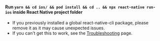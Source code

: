 #### Run `yarn && cd ios/ && pod install && cd .. && npx react-native run-ios` inside React Native project folder
- If you previously installed a global react-native-cli package, please remove it as it may cause unexpected issues.
- If you can't get this to work, see the [Troubleshooting](https://facebook.github.io/react-native/docs/troubleshooting) page.
